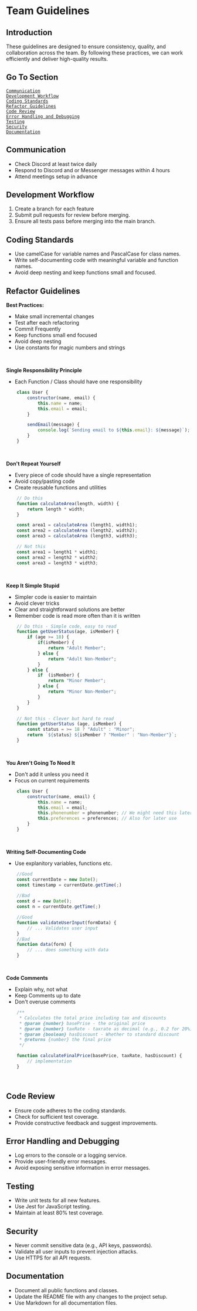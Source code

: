 # Team Guidelines

## Introduction

These guidelines are designed to ensure consistency, quality, and collaboration across the team. By following these practices, we can work efficiently and deliver high-quality results.

## Go To Section

[`Communication`](#communication)  
[`Development Workflow`](#developerWorkflow)  
[`Coding Standards`](#codingStandards)  
[`Refactor Guidelines`](#refactorGuidelines)  
[`Code Review`](#codeReview)  
[`Error Handling and Debugging`](#errorHandlingAndDebugging)  
[`Testing`](#testing)  
[`Security`](#security)  
[`Documentation`](#documentation)  

## <a id="Communication">Communication</a>

- Check Discord at least twice daily
- Respond to Discord and or Messenger messages within 4 hours
- Attend meetings setup in advance

## <a id="developerWorkflow">Development Workflow</a>

1. Create a branch for each feature
2. Submit pull requests for review before merging.
3. Ensure all tests pass before merging into the main branch.

## <a id="codingStandards">Coding Standards</a>

- Use camelCase for variable names and PascalCase for class names.
- Write self-documenting code with meaningful variable and function names.
- Avoid deep nesting and keep functions small and focused.

## <a id="refactorGuidelines">Refactor Guidelines</a>

**Best Practices:**

- Make small incremental changes
- Test after each refactoring
- Commit Frequently
- Keep functions small end focused
- Avoid deep nesting
- Use constants for magic numbers and strings


<br>

**Single Responsibility Principle**

-   Each Function / Class should have one responsibility

```js
    class User {
        constructor(name, email) {
            this.name = name;
            this.email = email;
        }

        sendEmail(message) {
            console.log(`Sending email to ${this.email}: ${message}`);
        }
    }
```

<br>

**Don't Repeat Yourself**

- Every piece of code should have a single representation
- Avoid copy/pasting code
- Create reusable functions and utilities

```js
    // Do this
    function calculateArea(length, width) {
        return length * width;
    }

    const area1 = calculateArea (length1, width1);
    const area2 = calculateArea (length2, width2);
    const area3 = calculateArea (length3, width3);

    // Not this
    const area1 = length1 * width1;
    const area2 = length2 * width2;
    const area3 = length3 * width3;
```

<br>

**Keep It Simple Stupid**

- Simpler code is easier to maintain
- Avoid clever tricks
- Clear and straightforward solutions are better
- Remember code is read more often than it is written

```js
    // Do this - Simple code, easy to read
    function getUserStatus(age, isMember) {
        if (age >= 18) {
            if(isMember) {
                return "Adult Member";
            } else {
                return "Adult Non-Member";
            }
        } else {
            if  (isMember) {
                return "Minor Member";
            } else {
                return "Minor Non-Member";
            }
        }
    }

    // Not this - Clever but hard to read
    function getUserStatus (age, isMember) {
        const status = >= 18 ? "Adult" : "Minor";
        return `${status} ${isMember ? "Member" : "Non-Member"}`;
    }
```

<br>

**You Aren't Going To Need It**

- Don't add it unless you need it
- Focus on current requirements

```js
    class User {
        constructor(name, email) {
            this.name = name;
            this.email = email;
            this.phonenumber = phonenumber; // We might need this later
            this.preferences = preferences; // Also for later use
        }
    }
```

<br>

**Writing Self-Documenting Code**

- Use explanitory variables, functions etc.

```js
    //Good
    const currentDate = new Date();
    const timestamp = currentDate.getTime(;)
    
    //Bad
    const d = new Date();
    const n = currentDate.getTime(;)
```

```js
    //Good
    function validateUserInput(formData) {
        // ... Validates user input
    }
    //Bad
    function data(form) {
        // ... does something with data
    }
```

<br>

**Code Comments**

- Explain why, not what
- Keep Comments up to date
- Don't overuse comments

```js
    /**
     * Calculates the total price including tax and discounts
     * @param {number} basePrise - the original price
     * @param {number} taxRate - taxrate as decimal (e.g., 0.2 for 20%)
     * @param {boolean} hasDiscount - Whether to standard discount
     * @returns {number} the final price
     */

    function calculateFinalPrice(basePrice, taxRate, hasDiscount) {
        // implementation
    }
```
   
<br>

## <a id="codeReview">Code Review</a>

- Ensure code adheres to the coding standards.
- Check for sufficient test coverage.
- Provide constructive feedback and suggest improvements.

## <a id="errorHandlingAndDebugging">Error Handling and Debugging</a>

- Log errors to the console or a logging service.
- Provide user-friendly error messages.
- Avoid exposing sensitive information in error messages.

## <a id="testing">Testing</a>

- Write unit tests for all new features.
- Use Jest for JavaScript testing.
- Maintain at least 80% test coverage.

## <a id="security">Security</a>

- Never commit sensitive data (e.g., API keys, passwords).
- Validate all user inputs to prevent injection attacks.
- Use HTTPS for all API requests.

## <a id="documentation">Documentation</a>

- Document all public functions and classes.
- Update the README file with any changes to the project setup.
- Use Markdown for all documentation files.